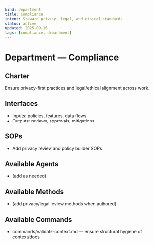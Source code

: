 ```yaml
---
kind: department
title: Compliance
intent: Steward privacy, legal, and ethical standards
status: active
updated: 2025-09-16
tags: [compliance, department]
---
```


# Department — Compliance

## Charter
Ensure privacy-first practices and legal/ethical alignment across work.

## Interfaces
- Inputs: policies, features, data flows
- Outputs: reviews, approvals, mitigations

## SOPs
- Add privacy review and policy builder SOPs

## Available Agents
- (add as needed)

## Available Methods
- (add privacy/legal review methods when authored)

## Available Commands
- commands/validate-context.md — ensure structural hygiene of context/docs
